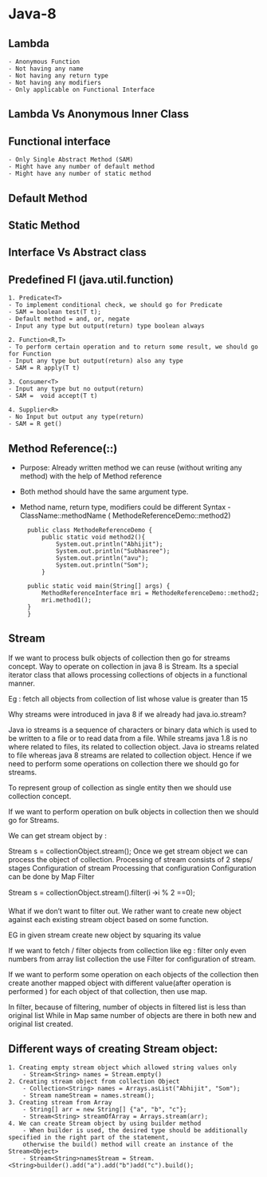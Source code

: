 # Java-8

Lambda
------------------------------------------

	- Anonymous Function
	- Not having any name
	- Not having any return type
	- Not having any modifiers
	- Only applicable on Functional Interface 
 
Lambda Vs Anonymous Inner Class
------------------------------------------


Functional interface
------------------------------------------
	- Only Single Abstract Method (SAM)
	- Might have any number of default method
	- Might have any number of static method

Default Method
------------------------------------------


Static Method
------------------------------------------


Interface Vs Abstract class
------------------------------------------


Predefined FI (java.util.function)
------------------------------------------


	1. Predicate<T>
	- To implement conditional check, we should go for Predicate
	- SAM = boolean test(T t);
	- Default method = and, or, negate
	- Input any type but output(return) type boolean always
	
	2. Function<R,T>
	- To perform certain operation and to return some result, we should go for Function 
	- Input any type but output(return) also any type
	- SAM = R apply(T t)
	
	3. Consumer<T>
	- Input any type but no output(return)
	- SAM =  void accept(T t)
	
	4. Supplier<R>
	- No Input but output any type(return)
	- SAM = R get()

 
Method Reference(::)
------------------------------------------

- Purpose: Already written method we can reuse (without writing any method) with the help of Method reference
- Both method should have the same argument type.
- Method name, return type, modifiers could be different
 Syntax - ClassName::methodName ( MethodeReferenceDemo::method2)
	
		public class MethodeReferenceDemo {
		    public static void method2(){
		        System.out.println("Abhijit");
		        System.out.println("Subhasree");
		        System.out.println("avu");
		        System.out.println("Som");
		    }
	    
	    public static void main(String[] args) {
	        MethodReferenceInterface mri = MethodeReferenceDemo::method2;
	        mri.method1();
	    }
		}


Stream
------------------------------------------

If we want to process bulk objects of collection then go for streams concept.
Way to operate on collection in java 8 is Stream.
Its a special iterator class that allows processing collections of objects in a functional manner.
 
Eg : fetch all objects from collection of list whose value is greater than 15
 
Why streams were introduced in java 8 if we already had java.io.stream?
 
Java io streams is a sequence of characters or binary data which is used to be written to a file or to read data from a file.
While streams java 1.8 is no where related to files, its related to collection object.
Java io streams related to file whereas java 8 streams are related to collection object.
Hence if we need to perform some operations on collection there we should go for streams.
 
To represent group of collection as single entity then we should use collection concept.
 
If we want to perform operation on bulk objects in collection then we should go for Streams.
 
We can get stream object by :
 
Stream s = collectionObject.stream();
Once we get stream object we can process the object of collection.
Processing of stream consists of 2 steps/ stages
Configuration of stream
Processing that configuration
Configuration can be done by 
Map 
Filter
 
Stream s = collectionObject.stream().filter(i 🡪i % 2 ==0);
 
What if we don’t want to filter out.
We rather want to create new object against each existing stream object based on some function.
 
EG in given stream create new object by squaring  its value
 
If we want to fetch / filter objects from collection like eg : filter only even numbers from array list collection the use Filter for configuration of stream.
 
 If we want to perform some operation on each objects of the collection then create another mapped object with different value(after operation is performed ) for each object of that collection, then use map.
 
In filter, because of filtering, number of objects in filtered list is less than original list While in Map  same number of objects are there in both new and original list created.


Different ways of creating Stream object:
------------------------------------------
	1. Creating empty stream object which allowed string values only
		- Stream<String> names = Stream.empty()
	2. Creating stream object from collection Object
		- Collection<String> names = Arrays.asList("Abhijit", "Som");
		- Stream nameStream = names.stream();
	3. Creating stream from Array
		- String[] arr = new String[] {"a", "b", "c"};
		- Stream<String> streamOfArray = Arrays.stream(arr);
	4. We can create Stream object by using builder method
		- When builder is used, the desired type should be additionally specified in the right part of the statement, 
		otherwise the build() method will create an instance of the Stream<Object>
		- Stream<String>namesStream = Stream.<String>builder().add("a").add("b")add("c").build();

